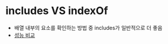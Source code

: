 # includes VS indexOf

- 배열 내부의 요소를 확인하는 방법 중 includes가 일반적으로 더 좋음
- [성능 비교](https://jsbench.me/s1kwhlbk35/1)

